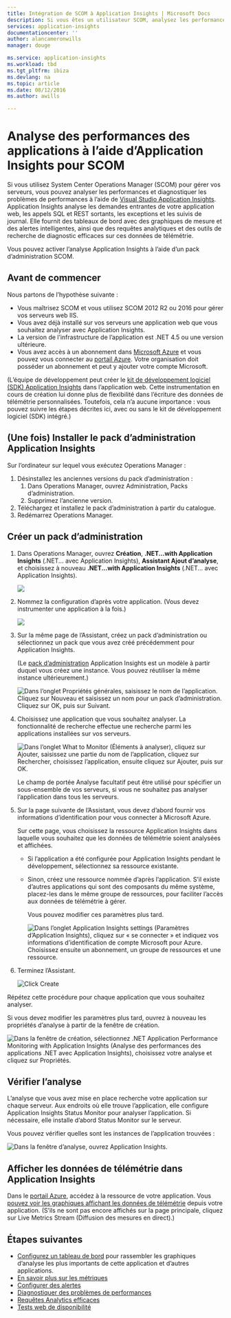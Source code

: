 ```yaml
---
title: Intégration de SCOM à Application Insights | Microsoft Docs
description: Si vous êtes un utilisateur SCOM, analysez les performances et diagnostiquez les problèmes avec Application Insights. Tableaux de bord complets, alertes intelligentes, requêtes analytiques et outils de diagnostic efficaces.
services: application-insights
documentationcenter: ''
author: alancameronwills
manager: douge

ms.service: application-insights
ms.workload: tbd
ms.tgt_pltfrm: ibiza
ms.devlang: na
ms.topic: article
ms.date: 08/12/2016
ms.author: awills

---
```

# Analyse des performances des applications à l’aide d’Application Insights pour SCOM
Si vous utilisez System Center Operations Manager (SCOM) pour gérer vos serveurs, vous pouvez analyser les performances et diagnostiquer les problèmes de performances à l’aide de [Visual Studio Application Insights](app-insights-asp-net.md). Application Insights analyse les demandes entrantes de votre application web, les appels SQL et REST sortants, les exceptions et les suivis de journal. Elle fournit des tableaux de bord avec des graphiques de mesure et des alertes intelligentes, ainsi que des requêtes analytiques et des outils de recherche de diagnostic efficaces sur ces données de télémétrie.

Vous pouvez activer l’analyse Application Insights à l’aide d’un pack d’administration SCOM.

## Avant de commencer
Nous partons de l’hypothèse suivante :

* Vous maîtrisez SCOM et vous utilisez SCOM 2012 R2 ou 2016 pour gérer vos serveurs web IIS.
* Vous avez déjà installé sur vos serveurs une application web que vous souhaitez analyser avec Application Insights.
* La version de l’infrastructure de l’application est .NET 4.5 ou une version ultérieure.
* Vous avez accès à un abonnement dans [Microsoft Azure](https://azure.com) et vous pouvez vous connecter au [portail Azure](https://portal.azure.com). Votre organisation doit posséder un abonnement et peut y ajouter votre compte Microsoft.

(L’équipe de développement peut créer le [kit de développement logiciel (SDK) Application Insights](app-insights-asp-net.md) dans l’application web. Cette instrumentation en cours de création lui donne plus de flexibilité dans l’écriture des données de télémétrie personnalisées. Toutefois, cela n’a aucune importance : vous pouvez suivre les étapes décrites ici, avec ou sans le kit de développement logiciel (SDK) intégré.)

## (Une fois) Installer le pack d’administration Application Insights
Sur l’ordinateur sur lequel vous exécutez Operations Manager :

1. Désinstallez les anciennes versions du pack d’administration :
   1. Dans Operations Manager, ouvrez Administration, Packs d’administration.
   2. Supprimez l’ancienne version.
2. Téléchargez et installez le pack d’administration à partir du catalogue.
3. Redémarrez Operations Manager.

## Créer un pack d’administration
1. Dans Operations Manager, ouvrez **Création**, **.NET...with Application Insights** (.NET... avec Application Insights), **Assistant Ajout d’analyse**, et choisissez à nouveau **.NET...with Application Insights** (.NET... avec Application Insights).
   
    ![](./media/app-insights-scom/020.png)
2. Nommez la configuration d’après votre application. (Vous devez instrumenter une application à la fois.)
   
    ![](./media/app-insights-scom/030.png)
3. Sur la même page de l’Assistant, créez un pack d’administration ou sélectionnez un pack que vous avez créé précédemment pour Application Insights.
   
     (Le [pack d’administration](https://technet.microsoft.com/library/cc974491.aspx) Application Insights est un modèle à partir duquel vous créez une instance. Vous pouvez réutiliser la même instance ultérieurement.)

    ![Dans l’onglet Propriétés générales, saisissez le nom de l’application. Cliquez sur Nouveau et saisissez un nom pour un pack d’administration. Cliquez sur OK, puis sur Suivant.](./media/app-insights-scom/040.png)

1. Choisissez une application que vous souhaitez analyser. La fonctionnalité de recherche effectue une recherche parmi les applications installées sur vos serveurs.
   
    ![Dans l’onglet What to Monitor (Éléments à analyser), cliquez sur Ajouter, saisissez une partie du nom de l’application, cliquez sur Rechercher, choisissez l’application, ensuite cliquez sur Ajouter, puis sur OK.](./media/app-insights-scom/050.png)
   
    Le champ de portée Analyse facultatif peut être utilisé pour spécifier un sous-ensemble de vos serveurs, si vous ne souhaitez pas analyser l’application dans tous les serveurs.
2. Sur la page suivante de l’Assistant, vous devez d’abord fournir vos informations d’identification pour vous connecter à Microsoft Azure.
   
    Sur cette page, vous choisissez la ressource Application Insights dans laquelle vous souhaitez que les données de télémétrie soient analysées et affichées.
   
   * Si l’application a été configurée pour Application Insights pendant le développement, sélectionnez sa ressource existante.
   * Sinon, créez une ressource nommée d’après l’application. S’il existe d’autres applications qui sont des composants du même système, placez-les dans le même groupe de ressources, pour faciliter l’accès aux données de télémétrie à gérer.
     
     Vous pouvez modifier ces paramètres plus tard.
     
     ![Dans l’onglet Application Insights settings (Paramètres d’Application Insights), cliquez sur « se connecter » et indiquez vos informations d’identification de compte Microsoft pour Azure. Choisissez ensuite un abonnement, un groupe de ressources et une ressource.](./media/app-insights-scom/060.png)
3. Terminez l’Assistant.
   
    ![Click Create](./media/app-insights-scom/070.png)

Répétez cette procédure pour chaque application que vous souhaitez analyser.

Si vous devez modifier les paramètres plus tard, ouvrez à nouveau les propriétés d’analyse à partir de la fenêtre de création.

![Dans la fenêtre de création, sélectionnez .NET Application Performance Monitoring with Application Insights (Analyse des performances des applications .NET avec Application Insights), choisissez votre analyse et cliquez sur Propriétés.](./media/app-insights-scom/080.png)

## Vérifier l’analyse
L’analyse que vous avez mise en place recherche votre application sur chaque serveur. Aux endroits où elle trouve l’application, elle configure Application Insights Status Monitor pour analyser l’application. Si nécessaire, elle installe d’abord Status Monitor sur le serveur.

Vous pouvez vérifier quelles sont les instances de l’application trouvées :

![Dans la fenêtre d’analyse, ouvrez Application Insights.](./media/app-insights-scom/100.png)

## Afficher les données de télémétrie dans Application Insights
Dans le [portail Azure](https://portal.azure.com), accédez à la ressource de votre application. Vous [pouvez voir les graphiques affichant les données de télémétrie](app-insights-dashboards.md) depuis votre application. (S’ils ne sont pas encore affichés sur la page principale, cliquez sur Live Metrics Stream (Diffusion des mesures en direct).)

## Étapes suivantes
* [Configurez un tableau de bord](app-insights-dashboards.md) pour rassembler les graphiques d’analyse les plus importants de cette application et d’autres applications.
* [En savoir plus sur les métriques](app-insights-metrics-explorer.md)
* [Configurer des alertes](app-insights-alerts.md)
* [Diagnostiquer des problèmes de performances](app-insights-detect-triage-diagnose.md)
* [Requêtes Analytics efficaces](app-insights-analytics.md)
* [Tests web de disponibilité](app-insights-monitor-web-app-availability.md)

<!---HONumber=AcomDC_0817_2016-->
